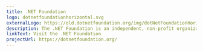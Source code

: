 ```yaml
---
title: .NET Foundation
logo: dotnetfoundationhorizontal.svg
externalLogo: https://old.dotnetfoundation.org/img/dotNetFoundationHorizontal.svg
description: The .NET Foundation is an independent, non-profit organization established to support an innovative, commercially friendly, open-source ecosystem around the .NET platform.
linkText: Visit the .NET Foundation
projectUrl: https://dotnetfoundation.org/
---
```

